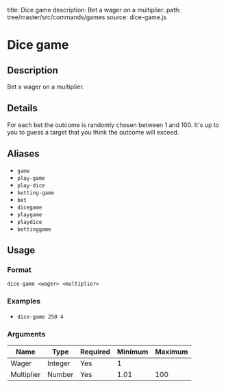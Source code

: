 title: Dice game
description: Bet a wager on a multiplier.
path: tree/master/src/commands/games
source: dice-game.js

# Dice game

## Description

Bet a wager on a multiplier.

## Details

For each bet the outcome is randomly chosen between 1 and 100. It's up to you to guess a target that you think the outcome will exceed.

## Aliases

- `game`
- `play-game`
- `play-dice`
- `betting-game`
- `bet`
- `dicegame`
- `playgame`
- `playdice`
- `bettinggame`

## Usage

### Format

`dice-game <wager> <multiplier>`

### Examples

- `dice-game 250 4`

### Arguments

| Name       | Type    | Required | Minimum | Maximum |
|------------|---------|----------|---------|---------|
| Wager      | Integer | Yes      | 1       |         |
| Multiplier | Number  | Yes      | 1.01    | 100     |

